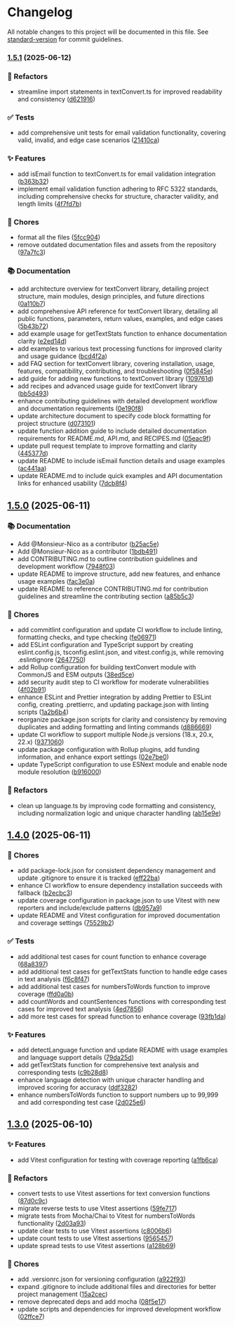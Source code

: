 # Changelog

All notable changes to this project will be documented in this file. See [standard-version](https://github.com/conventional-changelog/standard-version) for commit guidelines.

### [1.5.1](https://github.com/Monsieur-Nico/textConvert/compare/v1.5.0...v1.5.1) (2025-06-12)


### 🧼 Refactors

* streamline import statements in textConvert.ts for improved readability and consistency ([d621916](https://github.com/Monsieur-Nico/textConvert/commit/d6219167e5038bce2eb4b477027148eac546bf2a))


### ✅ Tests

* add comprehensive unit tests for email validation functionality, covering valid, invalid, and edge case scenarios ([21410ca](https://github.com/Monsieur-Nico/textConvert/commit/21410cafcfbc5c7909e04f81a6a890da41e0186a))


### ✨ Features

* add isEmail function to textConvert.ts for email validation integration ([b363b32](https://github.com/Monsieur-Nico/textConvert/commit/b363b32e66a51db6676e03fdbb71d8e378989190))
* implement email validation function adhering to RFC 5322 standards, including comprehensive checks for structure, character validity, and length limits ([4f7fd7b](https://github.com/Monsieur-Nico/textConvert/commit/4f7fd7bd0a809adb908b5fec6beb863638a056ab))


### 🔧 Chores

* format all the files ([5fcc904](https://github.com/Monsieur-Nico/textConvert/commit/5fcc904bb33fd9f1bcc84229f683f4993d9311d6))
* remove outdated documentation files and assets from the repository ([97a7fc3](https://github.com/Monsieur-Nico/textConvert/commit/97a7fc3599d927a07b5397cf7551ad7ead3caaef))


### 📚 Documentation

* add architecture overview for textConvert library, detailing project structure, main modules, design principles, and future directions ([0a110b7](https://github.com/Monsieur-Nico/textConvert/commit/0a110b705c37ec2c26c065a6612582de7c7ab649))
* add comprehensive API reference for textConvert library, detailing all public functions, parameters, return values, examples, and edge cases ([5b43b72](https://github.com/Monsieur-Nico/textConvert/commit/5b43b7244a6e638640a943a9940a44051511f007))
* add example usage for getTextStats function to enhance documentation clarity ([e2ed14d](https://github.com/Monsieur-Nico/textConvert/commit/e2ed14d5d86afe4464feb93e0ca09699b7cfb278))
* add examples to various text processing functions for improved clarity and usage guidance ([bcd4f2a](https://github.com/Monsieur-Nico/textConvert/commit/bcd4f2a7f3d8beaa20aee6dbc6fdeedb2c10ad3c))
* add FAQ section for textConvert library, covering installation, usage, features, compatibility, contributing, and troubleshooting ([0f5845e](https://github.com/Monsieur-Nico/textConvert/commit/0f5845ed1a4ca73bc63609efe802199ee031ab40))
* add guide for adding new functions to textConvert library ([109761d](https://github.com/Monsieur-Nico/textConvert/commit/109761d1ced7df68c9a2d33f0440a15d0483ac06))
* add recipes and advanced usage guide for textConvert library ([bb5d493](https://github.com/Monsieur-Nico/textConvert/commit/bb5d493413a6a93e8fe6aa4dd58cbf86927bba16))
* enhance contributing guidelines with detailed development workflow and documentation requirements ([0e190f8](https://github.com/Monsieur-Nico/textConvert/commit/0e190f8116cabcac887bbabe13acec4b8d82a649))
* update architecture document to specify code block formatting for project structure ([d073101](https://github.com/Monsieur-Nico/textConvert/commit/d073101cc612978141b55aa7b1b9d455a46c739e))
* update function addition guide to include detailed documentation requirements for README.md, API.md, and RECIPES.md ([05eac9f](https://github.com/Monsieur-Nico/textConvert/commit/05eac9fdab834d230545b2c4512ba2938e70d4c2))
* update pull request template to improve formatting and clarity ([445377d](https://github.com/Monsieur-Nico/textConvert/commit/445377d6cad08985d57b60be7598533bc81d5541))
* update README to include isEmail function details and usage examples ([ac441aa](https://github.com/Monsieur-Nico/textConvert/commit/ac441aa836f7e6ca65ccc4da07366423daf19be5))
* update README.md to include quick examples and API documentation links for enhanced usability ([7dcb8f4](https://github.com/Monsieur-Nico/textConvert/commit/7dcb8f443a79937e3d3a197892583a15ba18a953))

## [1.5.0](https://github.com/Monsieur-Nico/textConvert/compare/v1.4.0...v1.5.0) (2025-06-11)

### 📚 Documentation

- Add @Monsieur-Nico as a contributor ([b25ac5e](https://github.com/Monsieur-Nico/textConvert/commit/b25ac5eb771e58ab47372803820cab0484088c5b))
- Add @Monsieur-Nico as a contributor ([1bdb491](https://github.com/Monsieur-Nico/textConvert/commit/1bdb491cf6342531b8eb73fdc3bbaf68ab816dc0))
- add CONTRIBUTING.md to outline contribution guidelines and development workflow ([7948f03](https://github.com/Monsieur-Nico/textConvert/commit/7948f036d89884562cbd94382629ebbbd1935fbe))
- update README to improve structure, add new features, and enhance usage examples ([fac3e0a](https://github.com/Monsieur-Nico/textConvert/commit/fac3e0a8311eb96be7c5d73a3064c301994fb259))
- update README to reference CONTRIBUTING.md for contribution guidelines and streamline the contributing section ([a85b5c3](https://github.com/Monsieur-Nico/textConvert/commit/a85b5c39223fc32c3d783e79e8a2bdd1f2005c57))

### 🔧 Chores

- add commitlint configuration and update CI workflow to include linting, formatting checks, and type checking ([fe06971](https://github.com/Monsieur-Nico/textConvert/commit/fe06971dfa9f22d8e082328c885d6f4fb3bd88b0))
- add ESLint configuration and TypeScript support by creating eslint.config.js, tsconfig.eslint.json, and vitest.config.js, while removing .eslintignore ([2647750](https://github.com/Monsieur-Nico/textConvert/commit/264775096bfc9a10cc16b3eaa74193eccfbc8628))
- add Rollup configuration for building textConvert module with CommonJS and ESM outputs ([38ed5ce](https://github.com/Monsieur-Nico/textConvert/commit/38ed5ce165e7af181751e68615127db150da3c37))
- add security audit step to CI workflow for moderate vulnerabilities ([4f02b91](https://github.com/Monsieur-Nico/textConvert/commit/4f02b91c32085d2603755952bfd39d3cad59caed))
- enhance ESLint and Prettier integration by adding Prettier to ESLint config, creating .prettierrc, and updating package.json with linting scripts ([1a2b6b4](https://github.com/Monsieur-Nico/textConvert/commit/1a2b6b426da16e398070f9f966dfd57068784d15))
- reorganize package.json scripts for clarity and consistency by removing duplicates and adding formatting and linting commands ([d886669](https://github.com/Monsieur-Nico/textConvert/commit/d886669bf4e6b98be12ebc5b5edd68b70e968143))
- update CI workflow to support multiple Node.js versions (18.x, 20.x, 22.x) ([9371060](https://github.com/Monsieur-Nico/textConvert/commit/93710601f5a62775535393f047a9644e007cf875))
- update package configuration with Rollup plugins, add funding information, and enhance export settings ([02e7be0](https://github.com/Monsieur-Nico/textConvert/commit/02e7be080f9f8ecde7fb3d5f5d72c53201a46291))
- update TypeScript configuration to use ESNext module and enable node module resolution ([b916000](https://github.com/Monsieur-Nico/textConvert/commit/b9160002d1ca725cf30519af90cf860e251fdcfa))

### 🧼 Refactors

- clean up language.ts by improving code formatting and consistency, including normalization logic and unique character handling ([ab15e9e](https://github.com/Monsieur-Nico/textConvert/commit/ab15e9e9e8f5d1b70ee7cca7e5d26d2cb8ae14a3))

## [1.4.0](https://github.com/Monsieur-Nico/textConvert/compare/v1.3.0...v1.4.0) (2025-06-11)

### 🔧 Chores

- add package-lock.json for consistent dependency management and update .gitignore to ensure it is tracked ([eff22ba](https://github.com/Monsieur-Nico/textConvert/commit/eff22baecb786d8866fb776333c503be6ac8712f))
- enhance CI workflow to ensure dependency installation succeeds with fallback ([b2ecbc3](https://github.com/Monsieur-Nico/textConvert/commit/b2ecbc34d550732ace498ee6387dd590a852679d))
- update coverage configuration in package.json to use Vitest with new reporters and include/exclude patterns ([db957a9](https://github.com/Monsieur-Nico/textConvert/commit/db957a9d54d9bb7e9ca15b6782c211c80b10a8ba))
- update README and Vitest configuration for improved documentation and coverage settings ([75529b2](https://github.com/Monsieur-Nico/textConvert/commit/75529b26ff2bf2a426f765848c1dc13b650749d1))

### ✅ Tests

- add additional test cases for count function to enhance coverage ([68a8397](https://github.com/Monsieur-Nico/textConvert/commit/68a8397b910cd89848bd97b0289b5bee6d1f1522))
- add additional test cases for getTextStats function to handle edge cases in text analysis ([f6c8f47](https://github.com/Monsieur-Nico/textConvert/commit/f6c8f479b62bc32f1cbe11c73f3cd0cb8fb2104d))
- add additional test cases for numbersToWords function to improve coverage ([ffd0a0b](https://github.com/Monsieur-Nico/textConvert/commit/ffd0a0b3edd19f355d1c31965b5fd65c675d65f2))
- add countWords and countSentences functions with corresponding test cases for improved text analysis ([4ed7856](https://github.com/Monsieur-Nico/textConvert/commit/4ed78569a65a8c91c6bf42c8e37a26a10225f673))
- add more test cases for spread function to enhance coverage ([93fb1da](https://github.com/Monsieur-Nico/textConvert/commit/93fb1dae15c3634c987e3bd5a5df5fc8d76083ef))

### ✨ Features

- add detectLanguage function and update README with usage examples and language support details ([79da25d](https://github.com/Monsieur-Nico/textConvert/commit/79da25d4adec92ec85250b9cbdf739f46a558916))
- add getTextStats function for comprehensive text analysis and corresponding tests ([c9b28d8](https://github.com/Monsieur-Nico/textConvert/commit/c9b28d8e0de96570fa17fa39fd8b3ad7493dfbf5))
- enhance language detection with unique character handling and improved scoring for accuracy ([ddf3282](https://github.com/Monsieur-Nico/textConvert/commit/ddf32825d9f42c136135a55daf3f11c2117d794b))
- enhance numbersToWords function to support numbers up to 99,999 and add corresponding test case ([2d025e6](https://github.com/Monsieur-Nico/textConvert/commit/2d025e6eb13004458acd5675b0ed80cc7c705226))

## [1.3.0](https://github.com/Monsieur-Nico/textConvert/compare/v1.1.9...v1.3.0) (2025-06-10)

### ✨ Features

- add Vitest configuration for testing with coverage reporting ([a1fb6ca](https://github.com/Monsieur-Nico/textConvert/commit/a1fb6cae7664f5ede792163399302c765eefa0a7))

### 🧼 Refactors

- convert tests to use Vitest assertions for text conversion functions ([87d0c9c](https://github.com/Monsieur-Nico/textConvert/commit/87d0c9c0b6f960a6636b4bda101657d448065fe2))
- migrate reverse tests to use Vitest assertions ([59fe717](https://github.com/Monsieur-Nico/textConvert/commit/59fe717f6496993de9740370c41521e1c15109e5))
- migrate tests from Mocha/Chai to Vitest for numbersToWords functionality ([2d03a93](https://github.com/Monsieur-Nico/textConvert/commit/2d03a930638d456a84904ad19c0f2ca0832763d8))
- update clear tests to use Vitest assertions ([c8006b6](https://github.com/Monsieur-Nico/textConvert/commit/c8006b64ab36506fb348a3bd2915fe733fdc7caf))
- update count tests to use Vitest assertions ([9565457](https://github.com/Monsieur-Nico/textConvert/commit/95654578abb55425c777468b2530b8ca9e30111a))
- update spread tests to use Vitest assertions ([a128b69](https://github.com/Monsieur-Nico/textConvert/commit/a128b697e3a8fc0598f763454893761fede4e5b4))

### 🔧 Chores

- add .versionrc.json for versioning configuration ([a922f93](https://github.com/Monsieur-Nico/textConvert/commit/a922f935242b8c3ad932fd5b57da7dd4fd9baaff))
- expand .gitignore to include additional files and directories for better project management ([15a2cec](https://github.com/Monsieur-Nico/textConvert/commit/15a2cec043644f1ec196908057df620f6e728b00))
- remove deprecated deps and add mocha ([08f5e17](https://github.com/Monsieur-Nico/textConvert/commit/08f5e17d57c8d393150d3718fca4132d838fd866))
- update scripts and dependencies for improved development workflow ([02ffce7](https://github.com/Monsieur-Nico/textConvert/commit/02ffce7bfd3b7f7fd9f710cbd1a001c91cdf784d))
